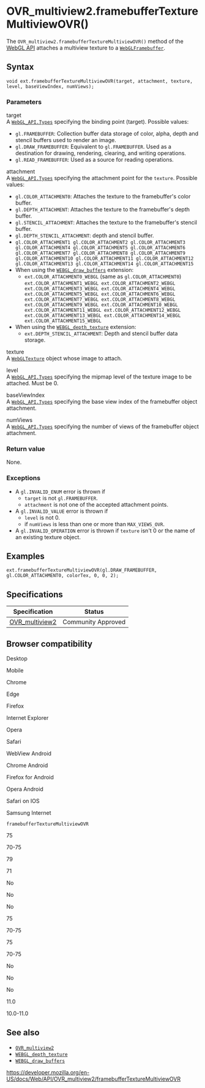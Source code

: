 # OVR_multiview2.framebufferTextureMultiviewOVR()

The `OVR_multiview2.framebufferTextureMultiviewOVR()` method of the [WebGL API](../webgl_api) attaches a multiview texture to a [`WebGLFramebuffer`](../webglframebuffer).

## Syntax

    void ext.framebufferTextureMultiviewOVR(target, attachment, texture, level, baseViewIndex, numViews);

### Parameters

target  
A [`WebGL_API.Types`](../webgl_api/types) specifying the binding point (target). Possible values:

- `gl.FRAMEBUFFER`: Collection buffer data storage of color, alpha, depth and stencil buffers used to render an image.
- `gl.DRAW_FRAMEBUFFER`: Equivalent to `gl.FRAMEBUFFER`. Used as a destination for drawing, rendering, clearing, and writing operations.
- `gl.READ_FRAMEBUFFER`: Used as a source for reading operations.

attachment  
A [`WebGL_API.Types`](../webgl_api/types) specifying the attachment point for the `texture`. Possible values:

- `gl.COLOR_ATTACHMENT0`: Attaches the texture to the framebuffer's color buffer.
- `gl.DEPTH_ATTACHMENT`: Attaches the texture to the framebuffer's depth buffer.
- `gl.STENCIL_ATTACHMENT`: Attaches the texture to the framebuffer's stencil buffer.
- `gl.DEPTH_STENCIL_ATTACHMENT`: depth and stencil buffer.
- `gl.COLOR_ATTACHMENT1 gl.COLOR_ATTACHMENT2 gl.COLOR_ATTACHMENT3 gl.COLOR_ATTACHMENT4 gl.COLOR_ATTACHMENT5 gl.COLOR_ATTACHMENT6 gl.COLOR_ATTACHMENT7 gl.COLOR_ATTACHMENT8 gl.COLOR_ATTACHMENT9 gl.COLOR_ATTACHMENT10 gl.COLOR_ATTACHMENT11 gl.COLOR_ATTACHMENT12 gl.COLOR_ATTACHMENT13 gl.COLOR_ATTACHMENT14 gl.COLOR_ATTACHMENT15`
- When using the [`WEBGL_draw_buffers`](../webgl_draw_buffers) extension:
  - `ext.COLOR_ATTACHMENT0_WEBGL` (same as `gl.COLOR_ATTACHMENT0`)  
    `ext.COLOR_ATTACHMENT1_WEBGL ext.COLOR_ATTACHMENT2_WEBGL ext.COLOR_ATTACHMENT3_WEBGL ext.COLOR_ATTACHMENT4_WEBGL ext.COLOR_ATTACHMENT5_WEBGL ext.COLOR_ATTACHMENT6_WEBGL ext.COLOR_ATTACHMENT7_WEBGL ext.COLOR_ATTACHMENT8_WEBGL ext.COLOR_ATTACHMENT9_WEBGL ext.COLOR_ATTACHMENT10_WEBGL ext.COLOR_ATTACHMENT11_WEBGL ext.COLOR_ATTACHMENT12_WEBGL ext.COLOR_ATTACHMENT13_WEBGL ext.COLOR_ATTACHMENT14_WEBGL ext.COLOR_ATTACHMENT15_WEBGL`
- When using the [`WEBGL_depth_texture`](../webgl_depth_texture) extension:
  - `ext.DEPTH_STENCIL_ATTACHMENT`: Depth and stencil buffer data storage.

texture  
A [`WebGLTexture`](../webgltexture) object whose image to attach.

level  
A [`WebGL_API.Types`](../webgl_api/types) specifying the mipmap level of the texture image to be attached. Must be 0.

baseViewIndex  
A [`WebGL_API.Types`](../webgl_api/types) specifying the base view index of the framebuffer object attachment.

numViews  
A [`WebGL_API.Types`](../webgl_api/types) specifying the number of views of the framebuffer object attachment.

### Return value

None.

### Exceptions

- A `gl.INVALID_ENUM` error is thrown if
  - `target` is not `gl.FRAMEBUFFER`.
  - `attachment` is not one of the accepted attachment points.
- A `gl.INVALID_VALUE` error is thrown if
  - `level` is not 0.
  - if `numViews` is less than one or more than `MAX_VIEWS_OVR`.
- A `gl.INVALID_OPERATION` error is thrown if `texture` isn't 0 or the name of an existing texture object.

## Examples

    ext.framebufferTextureMultiviewOVR(gl.DRAW_FRAMEBUFFER, gl.COLOR_ATTACHMENT0, colorTex, 0, 0, 2);

## Specifications

<table><thead><tr class="header"><th>Specification</th><th>Status</th></tr></thead><tbody><tr class="odd"><td><a href="https://www.khronos.org/registry/webgl/extensions/OVR_multiview2/">OVR_multiview2</a></td><td>Community Approved</td></tr></tbody></table>

## Browser compatibility

Desktop

Mobile

Chrome

Edge

Firefox

Internet Explorer

Opera

Safari

WebView Android

Chrome Android

Firefox for Android

Opera Android

Safari on IOS

Samsung Internet

`framebufferTextureMultiviewOVR`

75

70-75

79

71

No

No

No

75

70-75

75

70-75

No

No

No

11.0

10.0-11.0

## See also

- [`OVR_multiview2`](../ovr_multiview2)
- [`WEBGL_depth_texture`](../webgl_depth_texture)
- [`WEBGL_draw_buffers`](../webgl_draw_buffers)

<a href="https://developer.mozilla.org/en-US/docs/Web/API/OVR_multiview2/framebufferTextureMultiviewOVR" class="_attribution-link">https://developer.mozilla.org/en-US/docs/Web/API/OVR_multiview2/framebufferTextureMultiviewOVR</a>
